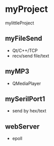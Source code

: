 # myProject
  mylittleProject

## myFileSend   
  + Qt/C++/TCP
  + recv/send file/text   

## myMP3
  + QMediaPlayer

## mySerilPort1
  + send by hex/text

## webServer
 + epoll
 
